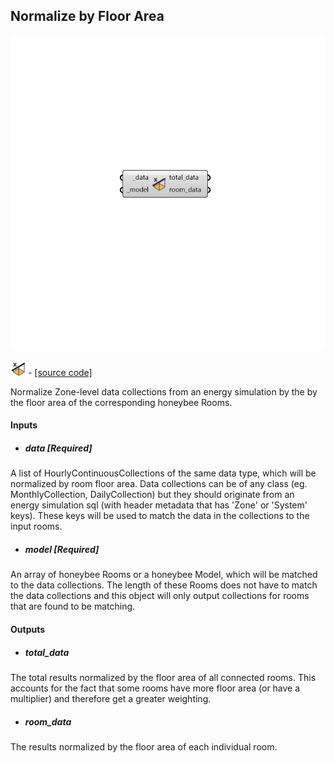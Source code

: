 ## Normalize by Floor Area

![](../../images/components/Normalize_by_Floor_Area.png)

![](../../images/icons/Normalize_by_Floor_Area.png) - [[source code]](https://github.com/ladybug-tools/honeybee-grasshopper-energy/blob/master/honeybee_grasshopper_energy/src//HB%20Normalize%20by%20Floor%20Area.py)


Normalize Zone-level data collections from an energy simulation by the by the floor area of the corresponding honeybee Rooms. 



#### Inputs
* ##### data [Required]
A list of HourlyContinuousCollections of the same data type, which will be normalized by room floor area. Data collections can be of any class (eg. MonthlyCollection, DailyCollection) but they should originate from an energy simulation sql (with header metadata that has 'Zone' or 'System' keys). These keys will be used to match the data in the collections to the input rooms. 
* ##### model [Required]
An array of honeybee Rooms or a honeybee Model, which will be matched to the data collections. The length of these Rooms does not have to match the data collections and this object will only output collections for rooms that are found to be matching. 

#### Outputs
* ##### total_data
The total results normalized by the floor area of all connected rooms. This accounts for the fact that some rooms have more floor area (or have a multiplier) and therefore get a greater weighting. 
* ##### room_data
The results normalized by the floor area of each individual room. 